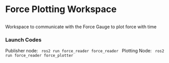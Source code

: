 # Force Plotting Workspace

## 

Workspace to communicate with the Force Gauge to plot force with time

### Launch Codes
Publisher node: <code> ros2 run force_reader force_reader </code>
Plotting Node:  <code> ros2 run force_reader force_plotter </code>
